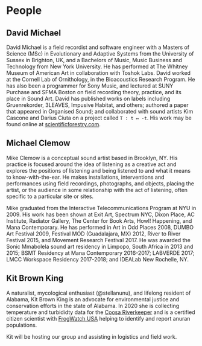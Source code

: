 # People

## David Michael

David Michael is a field recordist and software engineer with a Masters of Science (MSc) in Evolutionary and Adaptive Systems from the University of Sussex in Brighton, UK, and a Bachelors of Music, Music Business and Technology from New York University. He has performed at The Whitney Museum of American Art in collaboration with Toshok Labs. David worked at the Cornell Lab of Ornithology, in the Bioacoustics Research Program. He has also been a programmer for Sony Music, and lectured at SUNY Purchase and SFMA Boston on field recording theory, practice, and its place in Sound Art. David has published works on labels including Gruenrekorder, 3LEAVES, Impusive Habitat, and others; authored a paper that appeared in Organised Sound; and collaborated with sound artists Kim Cascone and Darius Ciuta on a project called `T : t ↦ -t`. His work may be found online at [scientificforestry.com](https://scientificforestry.com).

## Michael Clemow

Mike Clemow is a conceptual sound artist based in Brooklyn, NY. His practice is focused around the idea of listening as a creative act and explores the positions of listening and being listened to and what it means to know-with-the-ear. He makes installations, interventions and performances using field recordings, photographs, and objects, placing the artist, or the audience in some relationship with the act of listening, often specific to a particular site or sites.  

Mike graduated from the Interactive Telecommunications Program at NYU in 2009.  His work has been shown at Exit Art, Spectrum NYC, Dixon Place, AC Institute, Radiator Gallery, The Center for Book Arts, Howl! Happening, and Mana Contemporary.  He has performed in Art in Odd Places 2008, DUMBO Art Festival 2009, Festival MOD (Guadalajara, MX) 2012, River to River Festival 2015, and Movement Research Festival 2017.  He was awarded the Sonic Mmabolela sound art residency in Limpopo, South Africa in 2013 and 2015; BSMT Residency at Mana Contemporary 2016-2017; LABVERDE 2017; LMCC Workspace Residency 2017-2018; and IDEALab New Rochelle, NY.

## Kit Brown King

A naturalist, mycological enthusiast (@stellanunu), and lifelong resident of Alabama, Kit Brown King is an advocate for environmental justice and conservation efforts in the state of Alabama. In 2020 she is collecting temperature and turbididty data for the  [Coosa Riverkeeper](coosariver.org) and is a certified citizen scientist with [FrogWatch USA](https://www.aza.org/frogwatch) helping to identify and report anuran populations.

Kit will be hosting our group and assisting in logistics and field work.

